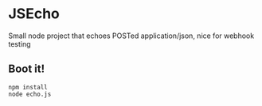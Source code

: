 # JSEcho
Small node project that echoes POSTed application/json, nice for webhook testing

## Boot it!
    npm install
    node echo.js
